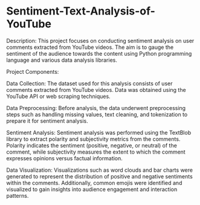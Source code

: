 # Sentiment-Text-Analysis-of-YouTube

Description:
This project focuses on conducting sentiment analysis on user comments extracted from YouTube videos. The aim is to gauge the sentiment of the audience towards the content using Python programming language and various data analysis libraries.

Project Components:

Data Collection: The dataset used for this analysis consists of user comments extracted from YouTube videos. Data was obtained using the YouTube API or web scraping techniques.

Data Preprocessing: Before analysis, the data underwent preprocessing steps such as handling missing values, text cleaning, and tokenization to prepare it for sentiment analysis.

Sentiment Analysis: Sentiment analysis was performed using the TextBlob library to extract polarity and subjectivity metrics from the comments. Polarity indicates the sentiment (positive, negative, or neutral) of the comment, while subjectivity measures the extent to which the comment expresses opinions versus factual information.

Data Visualization: Visualizations such as word clouds and bar charts were generated to represent the distribution of positive and negative sentiments within the comments. Additionally, common emojis were identified and visualized to gain insights into audience engagement and interaction patterns.
